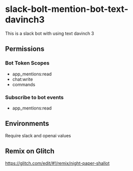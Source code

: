 # slack-bolt-mention-bot-text-davinch3

This is a slack bot with using text davinch 3

## Permissions
### Bot Token Scopes

- app_mentions:read
- chat:write
- commands

### Subscribe to bot events

- app_mentions:read

## Environments

Require slack and openai values

## Remix on Glitch

https://glitch.com/edit/#!/remix/night-paper-shallot
